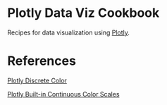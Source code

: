 # Plotly Data Viz Cookbook

Recipes for data visualization using [Plotly](https://plotly.com/).

# References
[Plotly Discrete Color](https://plotly.com/python/discrete-color/)

[Plotly Built-in Continuous Color Scales](https://plotly.com/python/builtin-colorscales/)
